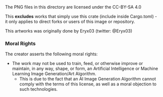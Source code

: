 The PNG files in this directory are licensed under the CC-BY-SA 4.0

This **excludes** works that simply use this crate (include inside Cargo.toml) - it only applies to direct forks or users of this image or repository. 

This artworks was originally done by Eryx03 (twitter: @Eryx03)

### Moral Rights

The creator asserts the following moral rights:
- The work may not be used to train, feed, or otherwise improve or maintain, in any way, shape, or form, an Artificial Intelligence or Machine Learning Image Generation/Art Algorithm.
  - This is due to the fact that an AI Image Generation Algorithm cannot comply with the terms of this license, as well as a moral objection to such technologies. 
